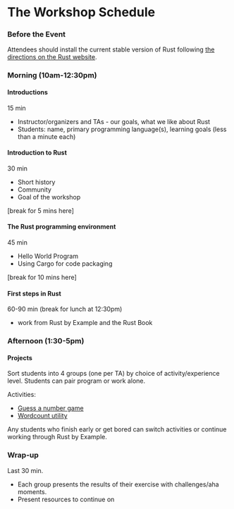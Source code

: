 # The Workshop Schedule

### Before the Event

Attendees should install the current stable version of Rust following [the directions on the Rust website](https://www.rust-lang.org/downloads.html).

### Morning (10am-12:30pm)

#### Introductions

15 min

- Instructor/organizers and TAs - our goals, what we like about Rust
- Students: name, primary programming language(s), learning goals (less than a minute each)

#### Introduction to Rust

30 min

- Short history
- Community
- Goal of the workshop

[break for 5 mins here]

#### The Rust programming environment

45 min

- Hello World Program
- Using Cargo for code packaging

[break for 10 mins here]

#### First steps in Rust

60-90 min (break for lunch at 12:30pm)

- work from Rust by Example and the Rust Book

### Afternoon (1:30-5pm)

#### Projects

Sort students into 4 groups (one per TA) by choice of activity/experience level. Students can pair program or work alone.

Activities:

- [Guess a number game](http://doc.rust-lang.org/book/guessing-game.html)
- [Wordcount utility](https://github.com/steveklabnik/rwc)

Any students who finish early or get bored can switch activities or continue working through Rust by Example.

### Wrap-up

Last 30 min.

- Each group presents the results of their exercise with challenges/aha moments.
- Present resources to continue on
